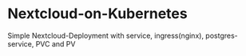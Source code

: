 # Nextcloud-on-Kubernetes
Simple Nextcloud-Deployment with service, ingress(nginx), postgres-service, PVC and PV
